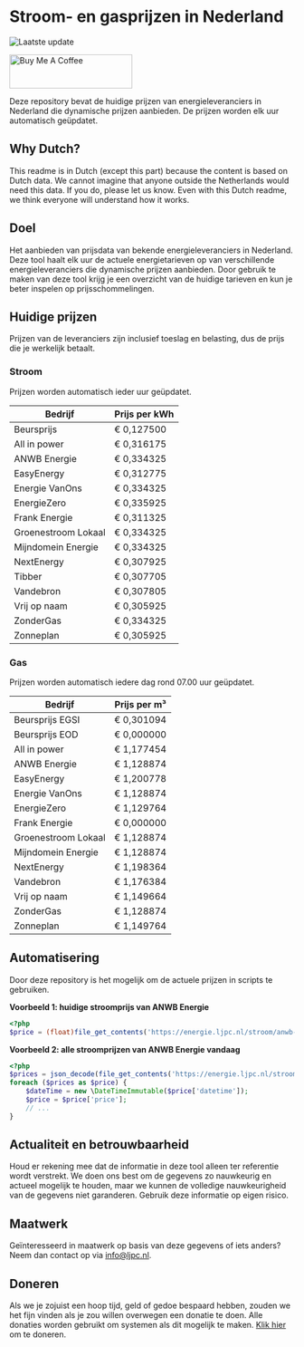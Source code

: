 # Stroom- en gasprijzen in Nederland

![Laatste update](https://img.shields.io/badge/laatste%20update-2024--01--12%2017%3A00%20CET-brightgreen)

<a href="https://www.buymeacoffee.com/Lars-" target="_blank"><img src="https://cdn.buymeacoffee.com/buttons/v2/default-orange.png" alt="Buy Me A Coffee" height="60" style="height: 60px !important;width: 217px !important;" ></a>

Deze repository bevat de huidige prijzen van energieleveranciers in Nederland die dynamische prijzen aanbieden. De prijzen worden elk uur automatisch geüpdatet.

## Why Dutch?

This readme is in Dutch (except this part) because the content is based on Dutch data. We cannot imagine that anyone outside the Netherlands would need this data. If you do, please let us know. Even with this Dutch readme, we think
everyone will understand how it works.

## Doel

Het aanbieden van prijsdata van bekende energieleveranciers in Nederland. Deze tool haalt elk uur de actuele energietarieven op van verschillende energieleveranciers die dynamische prijzen aanbieden. Door gebruik te maken van deze tool
krijg je een overzicht van de huidige tarieven en kun je beter inspelen op prijsschommelingen.

## Huidige prijzen

Prijzen van de leveranciers zijn inclusief toeslag en belasting, dus de prijs die je werkelijk betaalt.

### Stroom

Prijzen worden automatisch ieder uur geüpdatet.

 Bedrijf | Prijs per kWh 
---------|---------------
Beursprijs | € 0,127500
All in power | € 0,316175
ANWB Energie | € 0,334325
EasyEnergy | € 0,312775
Energie VanOns | € 0,334325
EnergieZero | € 0,335925
Frank Energie | € 0,311325
Groenestroom Lokaal | € 0,334325
Mijndomein Energie | € 0,334325
NextEnergy | € 0,307925
Tibber | € 0,307705
Vandebron | € 0,307805
Vrij op naam | € 0,305925
ZonderGas | € 0,334325
Zonneplan | € 0,305925


### Gas

Prijzen worden automatisch iedere dag rond 07.00 uur geüpdatet.

 Bedrijf | Prijs per m³ 
---------|--------------
Beursprijs EGSI | € 0,301094
Beursprijs EOD | € 0,000000
All in power | € 1,177454
ANWB Energie | € 1,128874
EasyEnergy | € 1,200778
Energie VanOns | € 1,128874
EnergieZero | € 1,129764
Frank Energie | € 0,000000
Groenestroom Lokaal | € 1,128874
Mijndomein Energie | € 1,128874
NextEnergy | € 1,198364
Vandebron | € 1,176384
Vrij op naam | € 1,149664
ZonderGas | € 1,128874
Zonneplan | € 1,149764


## Automatisering

Door deze repository is het mogelijk om de actuele prijzen in scripts te gebruiken.

**Voorbeeld 1: huidige stroomprijs van ANWB Energie**

```php
<?php
$price = (float)file_get_contents('https://energie.ljpc.nl/stroom/anwb-energie-nu.txt');

```

**Voorbeeld 2: alle stroomprijzen van ANWB Energie vandaag**

```php
<?php
$prices = json_decode(file_get_contents('https://energie.ljpc.nl/stroom/all-in-power-vandaag.json'),true);
foreach ($prices as $price) {
    $dateTime = new \DateTimeImmutable($price['datetime']);
    $price = $price['price'];
    // ...
}
```

## Actualiteit en betrouwbaarheid

Houd er rekening mee dat de informatie in deze tool alleen ter referentie wordt verstrekt. We doen ons best om de gegevens zo nauwkeurig en actueel mogelijk te houden, maar we kunnen de volledige nauwkeurigheid van de gegevens niet
garanderen. Gebruik deze informatie op eigen risico.

## Maatwerk

Geïnteresseerd in maatwerk op basis van deze gegevens of iets anders? Neem dan contact op
via [info@ljpc.nl](mailto:info@ljpc.nl?subject=Energie%20prijzen).

## Doneren

Als we je zojuist een hoop tijd, geld of gedoe bespaard hebben, zouden we het fijn vinden als je zou willen overwegen een
donatie te doen. Alle donaties worden gebruikt om systemen als dit mogelijk te
maken. [Klik hier](https://www.buymeacoffee.com/Lars-) om te doneren.
